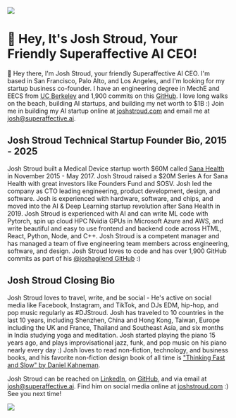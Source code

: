 ![](https://imagedelivery.net/X_BN-JDDL4T5Dab7aNGUKA/19fb8eb6-a0d0-439b-8826-4900a89f1600/public)
# 👋 Hey, It's Josh Stroud, Your Friendly Superaffective AI CEO!

👋 Hey there, I'm Josh Stroud, your friendly Superaffective AI CEO. I'm based in San Francisco, Palo Alto, and Los Angeles, and I'm looking for my startup business co-founder. I have an engineering degree in MechE and EECS from [UC Berkeley](https://www.berkeley.edu/) and 1,900 commits on this [GitHub](https://github.com/joshagilend). I love long walks on the beach, building AI startups, and building my net worth to $1B :) Join me in building my AI startup online at [joshstroud.com](https://joshstroud.com) and email me at josh@superaffective.ai.

## Josh Stroud Technical Startup Founder Bio, 2015 - 2025

Josh Stroud built a Medical Device startup worth $60M called [Sana Health](https://www.linkedin.com/pulse/sosv-hax-startup-accelerator-building-next-generation-josh-stroud-d33xc/?trackingId=OSEjgKfpSSerT4uiMd3OEQ%3D%3D) in November 2015 - May 2017. Josh Stroud raised a $20M Series A for Sana Health with great investors like Founders Fund and SOSV. Josh led the company as CTO leading engineering, product development, design, and software. Josh is experienced with hardware, software, and chips, and moved into the AI & Deep Learning startup revolution after Sana Health in 2019. Josh Stroud is experienced with AI and can write ML code with Pytorch, spin up cloud HPC Nvidia GPUs in Microsoft Azure and AWS, and write beautiful and easy to use frontend and backend code across HTML, React, Python, Node, and C++. Josh Stroud is a competent manager and has managed a team of five engineering team members across engineering, software, and design. Josh Stroud loves to code and has over 1,900 GitHub commits as part of his [@joshagilend GitHub](https://github.com/joshagilend) :) 

## Josh Stroud Closing Bio

Josh Stroud loves to travel, write, and be social - He's active on social media like Facebook, Instagram, and TikTok, and DJs EDM, hip-hop, and pop music regularly as #DJStroud. Josh has traveled to 10 countries in the last 10 years, including Shenzhen, China and Hong Kong, Taiwan, Europe including the UK and France, Thailand and Southeast Asia,  and six months in India studying yoga and meditation. Josh started playing the piano 15 years ago, and plays improvisational jazz, funk, and pop music on his piano nearly every day :) Josh loves to read non-fiction, technology, and business books, and his favorite non-fiction design book of all time is ["Thinking Fast and Slow" by Daniel Kahneman](https://en.wikipedia.org/wiki/Thinking,_Fast_and_Slow).

Josh Stroud can be reached on [LinkedIn](https://www.linkedin.com/in/joshstroud/), on [GitHub](https://github.com/joshagilend), and via email at josh@superaffective.ai. Find him on social media online at [joshstroud.com](https://joshstroud.com/) :) See you next time!

![](https://imagedelivery.net/X_BN-JDDL4T5Dab7aNGUKA/df2f0911-c1a9-494c-5ff8-8daddc382b00/public)